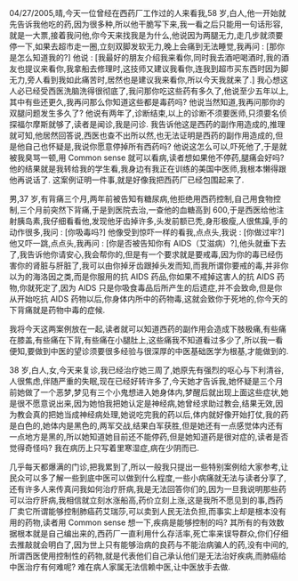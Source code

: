 04/27/2005,晴,今天一位曾经在西药厂工作过的人来看我,58 岁,白人,他一开始就先告诉我他吃的药,因为很多种,所以他干脆写下来,我一看之后只能用一句话形容,就是一大票,接着我问他,你今天来找我是为什么,他说因为两腿无力,走几步就须要停一下,如果去超市走一圈,立刻双脚发软无力,晚上会痛到无法睡觉,我再问 : [那你是怎么知道我的?] 他说 : [我最好的朋友介绍我来看你,同时我去酒吧喝酒时,我的酒友也提议来看你,我拿船去修理时,这技师又建议我看你,连我到超市买东西时因为脚无力,旁人看到我如此痛苦时,居然也是建议我来看你,所以今天我就来了.] 我心想这人必已经受西医洗脑洗得很彻底了,我问那你吃这些药有多久了,他说至少五年以上,其中有些还更久,我再问那么你知道这些都是毒药吗? 他说当然知道,我再问那你的双腿问题发生多久了? 他说有两年了,诊断结束,以上的诊断不须要医师,只须要名侦探福尔摩斯就够了,读者是闻诊,我是问诊. 我告诉他这是西药的副作用造成的,推理就可知,他居然回答说,西医也查不出所以然,也无法证明是西药的副作用造成的,但是他自己也怀疑是,我说你愿意停掉所有西药吗? 他说这怎么可以,吓死他了,于是就被我臭骂一顿,用 Common sense 就可以看病,读者想如果他不停药,腿痛会好吗? 他的结果就是我转给我的学生看,我身边有我正在训练的美国中医师,我根本懒得跟他再说话了. 这案例证明一件事,就是好像我把西药厂已经包围起来了.

男,37 岁,有背痛三个月,两年前被告知有糖尿病,他拒绝用西药控制,自己用食物控制,三个月前突然下背痛,于是到医院去治,一查他的血糖高到 600,于是西医给他注射胰岛素,我仔细看看他,发现他牙齿掉许多,头发前额已秃,身形极瘦,人很焦躁,手的动作很多,我问 : [你吸毒吗?] 他像受到惊吓一样的看我,点点头,我说 : [你做过牢?] 他又吓一跳,点点头,我再问 : [你是否被告知你有 AIDS（艾滋病）?],他头就垂下去了,我告诉他你请安心,我会帮你的,但是有一个要求就是要戒毒,因为你的毒已经伤害你的肾脏与肝脏了,我可以由你掉牙齿跟掉头发而知,而我所谓你要戒的毒,并非你以为的海洛因之类,而是你服用的抗 AIDS 药品,你如果不戒掉这害人的抗 AIDS 药物,你就死定了,因为 AIDS 只是你吸食毒品后所产生的后遗症,并不会致命,但是你从开始吃抗 AIDS 药物以后,你身体内所中的药物毒,这就会致你于死地的,你今天的下背痛就是药物中毒的症候.

我将今天这两案例放在一起,读者就可以知道西药的副作用会造成下肢极痛,有些痛在膝盖,有些痛在下背,有些痛在小腿肚上,这些痛我不知道看过多少了,所以我一看便知,要做到中医的望诊须要很多经验与很深厚的中医基础医学为根基,才能做到的.

38 岁,白人,女,今天来复诊,我已经治疗她三周了,她原先有强烈的呕心与下利清谷,人很焦虑,伴随严重的失眠,现在已经好转许多了,今天她才告诉我,她怀疑是三个月前她做了一个恶梦,梦见有三个小鬼想进入她身体内,梦醒后就出现上面这些症状,她是很不愿意说出来,因为她怕我把她认定是神经病,她曾经求助过教会,结果无效,因为教会真的把她当成神经病处理,她说吃完我的药以后,体内就好像开始打仗,我的药是白色的,她体内是黑色的,两军交战,结果白军获胜,但是她还有一点感觉体内还有一点地方是黑的,所以她知道她目前还不能停药,但是她知道药是很对症的,读者是否觉得奇怪吗? 我在病历上只写着里寒湿症,病在少阴而已.

几乎每天都爆满的门诊,把我累到了,所以一般我只提出一些特别案例给大家参考,让民众可以多了解一些到底中医可以做到什么程度,一些小病痛就无法与读者分享了,还有许多人来传真问我如何治疗肝病,我是无法回答你们的,因为一旦我说明那些药可以治疗肝病,我相信就立刻水涨船高,药价立刻上涨,这是我所不愿见到的事,西药厂卖它所谓能够控制肺癌药艾瑞莎,可以卖到人民无法负担,而事实上却是根本没有用的药物,读者用 Common sense 想一下,疾病是能够控制的吗? 其所有的有效数据根本就是自己编出来的,西药厂一直利用什么存活率,死亡率来误导群众,你们仔细去推敲就会明白了,因为世上只有能够治病的良药与不能治病骗人的药,没有中间的,所谓西医使用控制性的药物,就是代表他们自己承认他们是无法治好疾病,而肺癌给中医治疗有何难呢? 难在病人家属无法信赖中医,让中医放手去做.
